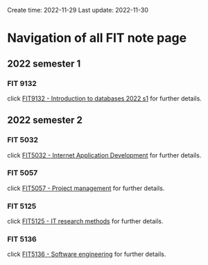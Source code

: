 Create time: 2022-11-29  Last update: 2022-11-30
# Navigation of all FIT note page
## 2022 semester 1
### FIT 9132
click [FIT9132 - Introduction to databases 2022 s1](fit9132.md) for further details.  

## 2022 semester 2
### FIT 5032
click [FIT5032 - Internet Application Development](fit5032.md) for further details.  
### FIT 5057
click [FIT5057 - Project management](fit5057.md) for further details.  
### FIT 5125
click [FIT5125 - IT research methods](fit5032.md) for further details.  
### FIT 5136
click [FIT5136 - Software engineering](fit5136.md) for further details.  
